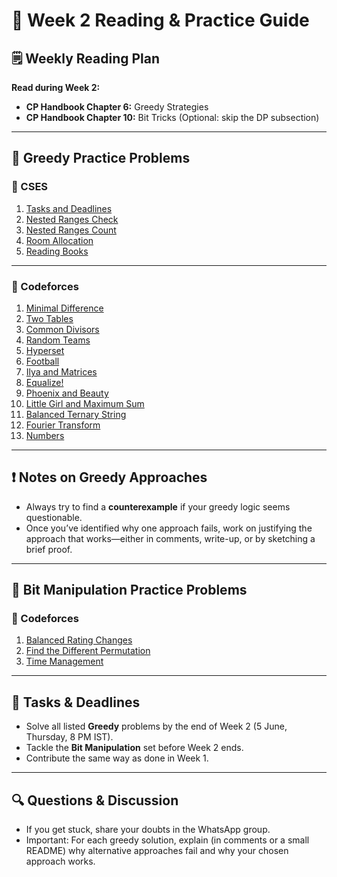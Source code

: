 # 📖 Week 2 Reading & Practice Guide

## 🗒️ Weekly Reading Plan

**Read during Week 2:**  
- **CP Handbook Chapter 6:** Greedy Strategies  
- **CP Handbook Chapter 10:** Bit Tricks (Optional: skip the DP subsection)  

---

## 🧠 Greedy Practice Problems

### 🔹 CSES

1. [Tasks and Deadlines](https://cses.fi/problemset/task/1630)  
2. [Nested Ranges Check](https://cses.fi/problemset/task/2168)  
3. [Nested Ranges Count](https://cses.fi/problemset/task/2169)  
4. [Room Allocation](https://cses.fi/problemset/task/1164)  
5. [Reading Books](https://cses.fi/problemset/result/13080729/)  

---

### 🔹 Codeforces

1. [Minimal Difference](https://codeforces.com/contest/1257/problem/C)  
2. [Two Tables](https://codeforces.com/contest/1130/problem/B)  
3. [Common Divisors](https://codeforces.com/contest/1203/problem/B)  
4. [Random Teams](https://codeforces.com/contest/478/problem/B)  
5. [Hyperset](https://codeforces.com/contest/1422/problem/B)  
6. [Football](https://codeforces.com/contest/1425/problem/A)  
7. [Ilya and Matrices](https://codeforces.com/contest/313/problem/C)  
8. [Equalize!](https://codeforces.com/contest/337/problem/B)  
9. [Phoenix and Beauty](https://codeforces.com/contest/1348/problem/B)  
10. [Little Girl and Maximum Sum](https://codeforces.com/contest/276/problem/C)  
11. [Balanced Ternary String](https://codeforces.com/contest/1102/problem/D)  
12. [Fourier Transform](https://codeforces.com/contest/1186/problem/D)  
13. [Numbers](https://codeforces.com/contest/1338/problem/A) 

---

## ❗ Notes on Greedy Approaches

- Always try to find a **counterexample** if your greedy logic seems questionable.  
- Once you’ve identified why one approach fails, work on justifying the approach that works—either in comments, write-up, or by sketching a brief proof.

---

## 🧠 Bit Manipulation Practice Problems

### 🔹 Codeforces

1. [Balanced Rating Changes](https://codeforces.com/problemset/problem/2108/B)  
2. [Find the Different Permutation](https://codeforces.com/problemset/problem/2085/C)  
3. [Time Management](https://codeforces.com/problemset/problem/2074/C)

---

## 📅 Tasks & Deadlines

- Solve all listed **Greedy** problems by the end of Week 2 (5 June, Thursday, 8 PM IST).  
- Tackle the **Bit Manipulation** set before Week 2 ends.  
- Contribute the same way as done in Week 1. 

---

## 🔍 Questions & Discussion

- If you get stuck, share your doubts in the WhatsApp group.  
- Important: For each greedy solution, explain (in comments or a small README) why alternative approaches fail and why your chosen approach works.  

